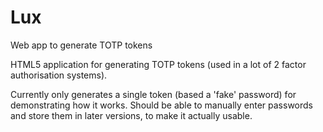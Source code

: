 # Lux
Web app to generate TOTP tokens

HTML5 application for generating TOTP tokens (used in a lot of 2 factor authorisation systems).

Currently only generates a single token (based a 'fake' password) for demonstrating how it works. Should be able to manually enter passwords and store them in later versions, to make it actually usable.
